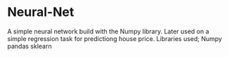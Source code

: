 # Neural-Net
A simple neural network build with the Numpy library.
Later used on a simple regression task for predictiong house price.
Libraries used;
Numpy
pandas
sklearn
